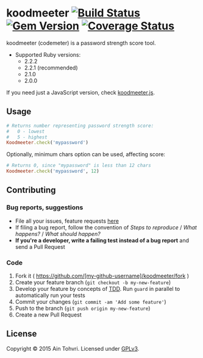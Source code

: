 # koodmeeter [![Build Status](http://img.shields.io/travis/ain/koodmeeter.svg)](https://travis-ci.org/ain/koodmeeter) [![Gem Version](https://badge.fury.io/rb/koodmeeter.svg)](http://badge.fury.io/rb/koodmeeter) [![Coverage Status](https://coveralls.io/repos/ain/koodmeeter/badge.svg)](https://coveralls.io/r/ain/koodmeeter)

koodmeeter (codemeter) is a password strength score tool.

- Supported Ruby versions:
  - 2.2.2
  - 2.2.1 (recommended)
  - 2.1.0
  - 2.0.0

If you need just a JavaScript version, check [koodmeeter.js](https://github.com/ain/koodmeeter.js).

## Usage

``` ruby
# Returns number representing password strength score:
#   0 - lowest
#   5 - highest
Koodmeeter.check('mypassword')
```

Optionally, minimum chars option can be used, affecting score:

``` ruby
# Returns 0, since "mypassword" is less than 12 chars
Koodmeeter.check('mypassword', 12)
```

## Contributing

### Bug reports, suggestions

- File all your issues, feature requests [here](https://github.com/ain/koodmeeter/issues)
- If filing a bug report, follow the convention of _Steps to reproduce_ / _What happens?_ / _What should happen?_<!--[How to report a bug?](https://github.com/interactive-pioneers/conventions/blob/master/Bugtracking.md#how-to-report-a-bug) -->
- __If you're a developer, write a failing test instead of a bug report__ and send a Pull Request

### Code

1. Fork it ( https://github.com/[my-github-username]/koodmeeter/fork )
2. Create your feature branch (`git checkout -b my-new-feature`)
3. Develop your feature by concepts of [TDD](http://en.wikipedia.org/wiki/Test-driven_development). Run `guard` in parallel to automatically run your tests
3. Commit your changes (`git commit -am 'Add some feature'`)
4. Push to the branch (`git push origin my-new-feature`)
5. Create a new Pull Request


## License

Copyright © 2015 Ain Tohvri. Licensed under [GPLv3](LICENSE).